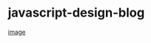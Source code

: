 # javascript-design-blog
[image](./169f16406d230ffe_tplv-t2oaga2asx-zoom-in-crop-mark_1304_0_0_0.awebp)